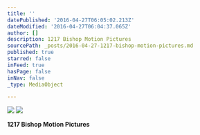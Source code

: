 ```yaml
---
title: ''
datePublished: '2016-04-27T06:05:02.213Z'
dateModified: '2016-04-27T06:04:37.065Z'
author: []
description: 1217 Bishop Motion Pictures
sourcePath: _posts/2016-04-27-1217-bishop-motion-pictures.md
published: true
starred: false
inFeed: true
hasPage: false
inNav: false
_type: MediaObject

---
```

![](https://the-grid-user-content.s3-us-west-2.amazonaws.com/7eda9206-7ba7-4b78-87e6-d567219272b6.jpg)
![](https://the-grid-user-content.s3-us-west-2.amazonaws.com/189123a2-870c-4a85-aa77-d1ecf892f0d3.jpg)

**1217 Bishop Motion Pictures**